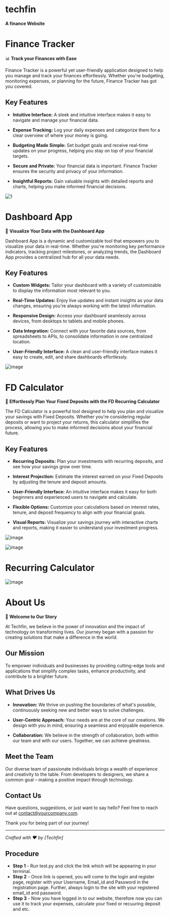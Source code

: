 # techfin
**A finance Website**
# Finance Tracker

📊 **Track your Finances with Ease**

Finance Tracker is a powerful yet user-friendly application designed to help you manage and track your finances effortlessly. Whether you're budgeting, monitoring expenses, or planning for the future, Finance Tracker has got you covered.

## Key Features

- **Intuitive Interface:** A sleek and intuitive interface makes it easy to navigate and manage your financial data.

- **Expense Tracking:** Log your daily expenses and categorize them for a clear overview of where your money is going.

- **Budgeting Made Simple:** Set budget goals and receive real-time updates on your progress, helping you stay on top of your financial targets.

- **Secure and Private:** Your financial data is important. Finance Tracker ensures the security and privacy of your information.

- **Insightful Reports:** Gain valuable insights with detailed reports and charts, helping you make informed financial decisions.

![1](https://github.com/SVPSahil303/techfin/assets/153804626/0b7a09c5-1b4a-465a-9661-23272802e55d)
# Dashboard App

🚀 **Visualize Your Data with the Dashboard App**

Dashboard App is a dynamic and customizable tool that empowers you to visualize your data in real-time. Whether you're monitoring key performance indicators, tracking project milestones, or analyzing trends, the Dashboard App provides a centralized hub for all your data needs.

## Key Features

- **Custom Widgets:** Tailor your dashboard with a variety of customizable to display the information most relevant to you.

- **Real-Time Updates:** Enjoy live updates and instant insights as your data changes, ensuring you're always working with the latest information.

- **Responsive Design:** Access your dashboard seamlessly across devices, from desktops to tablets and mobile phones.

- **Data Integration:** Connect with your favorite data sources, from spreadsheets to APIs, to consolidate information in one centralized location.

- **User-Friendly Interface:** A clean and user-friendly interface makes it easy to create, edit, and share dashboards effortlessly.

![image](https://github.com/SVPSahil303/techfin/assets/153804626/43042d2f-4a58-4c36-8f54-8cdfea35de7d)
# FD Calculator

🔄 **Effortlessly Plan Your Fixed Deposits with the FD Recurring Calculator**

The FD Calculator is a powerful tool designed to help you plan and visualize your savings with Fixed Deposits. Whether you're considering regular deposits or want to project your returns, this calculator simplifies the process, allowing you to make informed decisions about your financial future.

## Key Features

- **Recurring Deposits:** Plan your investments with recurring deposits, and see how your savings grow over time.

- **Interest Projection:** Estimate the interest earned on your Fixed Deposits by adjusting the tenure and deposit amounts.

- **User-Friendly Interface:** An intuitive interface makes it easy for both beginners and experienced users to navigate and calculate.

- **Flexible Options:** Customize your calculations based on interest rates, tenure, and deposit frequency to align with your financial goals.

- **Visual Reports:** Visualize your savings journey with interactive charts and reports, making it easier to understand your investment progress.

![image](https://github.com/SVPSahil303/techfin/assets/153804626/fcc06571-659e-44ad-a120-5d00eab40420)

![image](https://github.com/SVPSahil303/techfin/assets/153804626/43d3317f-f09f-4d84-af52-c63cc412b582)

# Recurring Calculator
![image](https://github.com/SVPSahil303/techfin/assets/153804626/34234245-0327-478a-8a16-5005f0b4bd1d)

# About Us

🌟 **Welcome to Our Story**

At Techfin, we believe in the power of innovation and the impact of technology on transforming lives. Our journey began with a passion for creating solutions that make a difference in the world.

## Our Mission

To empower individuals and businesses by providing cutting-edge tools and applications that simplify complex tasks, enhance productivity, and contribute to a brighter future.

## What Drives Us

- **Innovation:** We thrive on pushing the boundaries of what's possible, continuously seeking new and better ways to solve challenges.

- **User-Centric Approach:** Your needs are at the core of our creations. We design with you in mind, ensuring a seamless and enjoyable experience.

- **Collaboration:** We believe in the strength of collaboration, both within our team and with our users. Together, we can achieve greatness.

## Meet the Team

Our diverse team of passionate individuals brings a wealth of experience and creativity to the table. From developers to designers, we share a common goal – making a positive impact through technology.

## Contact Us

Have questions, suggestions, or just want to say hello? Feel free to reach out at [contact@yourcompany.com](mailto:contact@yourcompany.com).

Thank you for being part of our journey!

---

*Crafted with ❤️ by [Techfin]*

## **Procedure**
- **Step 1** - Run test.py and click the link which will be appearing in your terminal.
- **Step 2** - Once link is opened, you will come to the login and register page, register with your Username, Email_id and Password in the registration page. Further, always login to the site with your registered email_id and password.
- **Step 3** - Now you have logged in to our website, therefore now you can use it to track your expenses, calculate your fixed or recuuring deposit and etc.
